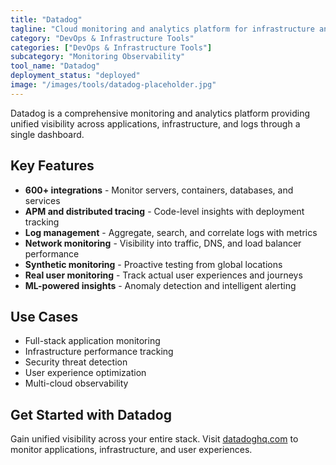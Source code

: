 ```yaml
---
title: "Datadog"
tagline: "Cloud monitoring and analytics platform for infrastructure and applications"
category: "DevOps & Infrastructure Tools"
categories: ["DevOps & Infrastructure Tools"]
subcategory: "Monitoring Observability"
tool_name: "Datadog"
deployment_status: "deployed"
image: "/images/tools/datadog-placeholder.jpg"
---
```

Datadog is a comprehensive monitoring and analytics platform providing unified visibility across applications, infrastructure, and logs through a single dashboard.

## Key Features

- **600+ integrations** - Monitor servers, containers, databases, and services
- **APM and distributed tracing** - Code-level insights with deployment tracking
- **Log management** - Aggregate, search, and correlate logs with metrics
- **Network monitoring** - Visibility into traffic, DNS, and load balancer performance
- **Synthetic monitoring** - Proactive testing from global locations
- **Real user monitoring** - Track actual user experiences and journeys
- **ML-powered insights** - Anomaly detection and intelligent alerting

## Use Cases

- Full-stack application monitoring
- Infrastructure performance tracking
- Security threat detection
- User experience optimization
- Multi-cloud observability

## Get Started with Datadog

Gain unified visibility across your entire stack. Visit [datadoghq.com](https://www.datadoghq.com) to monitor applications, infrastructure, and user experiences.
